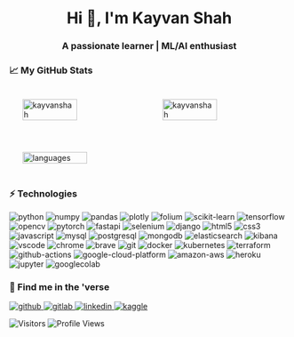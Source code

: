 <h1 align="center">Hi 👋, I'm Kayvan Shah</h1>
<h3 align="center">A passionate learner | ML/AI enthusiast</h3>

### 📈 My GitHub Stats
<div style="display: flex; align: center;">
     <img align="center" width="48%"
          style="margin: 20px; padding: 0 4px;"
          src="https://github-readme-streak-stats.herokuapp.com/?user=KayvanShah1&count_private=true&show_icons=true&theme=tokyonight&hide_border=true" 
          alt="kayvanshah" />
     <img align="center" width="48%"
          style="margin: 20px; padding: 0 4px;"
          src="https://github-readme-stats.vercel.app/api?username=KayvanShah1&show_icons=true&locale=en&count_private=true&show_icons=true&theme=tokyonight&hide_border=true"
          alt="kayvanshah" />
</div>

<br/>
<div style="display: flex; align: center;">
     <img align="center" width="48%"
          style="margin: 20px; padding: 0 4px;"
          src="https://github-readme-stats.vercel.app/api/top-langs/?username=KayvanShah1&show_icons=true&theme=tokyonight&hide_border=true&layout=compact" 
          alt="languages" />
</div>

<!-- TECHNOLOGIES -->
### :zap: Technologies

<p>
     <img alt="python" src="https://img.shields.io/badge/Python-black?logo=python&amp;style=plastic" />   
     <img alt="numpy" src="https://img.shields.io/badge/NumPy-black?logo=numpy&amp;style=plastic" /> 
     <img alt="pandas" src="https://img.shields.io/badge/Pandas-black?logo=pandas&amp;style=plastic" />
     <img alt="plotly" src="https://img.shields.io/badge/Plotly-black?logo=plotly&amp;style=plastic" />
     <img alt="folium" src="https://img.shields.io/badge/Folium-black?logo=folium&amp;style=plastic" />
     <img alt="scikit-learn" src="https://img.shields.io/badge/Scikit%20Learn-black?logo=scikit-learn&amp;style=plastic" /> 
     <img alt="tensorflow" src="https://img.shields.io/badge/Tensorflow-black?logo=tensorflow&amp;style=plastic" />
     <img alt="opencv" src="https://img.shields.io/badge/OpenCV-black?logo=opencv&amp;style=plastic" />
     <img alt="pytorch" src="https://img.shields.io/badge/Pytorch-black?logo=pytorch&amp;style=plastic" /> 
     <img alt="fastapi" src="https://img.shields.io/badge/FastAPI-black?logo=fastapi&amp;style=plastic" />
     <img alt="selenium" src="https://img.shields.io/badge/Selenium-black?logo=selenium&amp;style=plastic" /> 
     <img alt="django" src="https://img.shields.io/badge/Django-black?logo=django&amp;style=plastic" /> 
     <img alt="html5" src="https://img.shields.io/badge/HTML5-black?logo=html5&amp;style=plastic" />
     <img alt="css3" src="https://img.shields.io/badge/CSS3-black?logo=css3&amp;style=plastic" />
     <img alt="javascript" src="https://img.shields.io/badge/JavaScript-black?logo=javascript&amp;style=plastic" />
     <img alt="mysql" src="https://img.shields.io/badge/MySQL-black?logo=mysql&amp;style=plastic" />
     <img alt="postgresql" src="https://img.shields.io/badge/PostgreSQL-black?logo=postgresql&amp;style=plastic" />
     <img alt="mongodb" src="https://img.shields.io/badge/MongoDB-black?logo=mongodb&amp;style=plastic" />
     <img alt="elasticsearch" src="https://img.shields.io/badge/Elasticsearch-black?logo=elasticsearch&amp;style=plastic" />
     <img alt="kibana" src="https://img.shields.io/badge/Kibana-black?logo=kibana&amp;style=plastic" />
     <img alt="vscode" src="https://img.shields.io/badge/VSCode-black?logo=visual-studio-code&amp;style=plastic" /> 
     <img alt="chrome" src="https://img.shields.io/badge/Google%20Chrome-black?logo=google-chrome&amp;style=plastic" /> 
     <img alt="brave" src="https://img.shields.io/badge/Brave-black?logo=brave&amp;style=plastic" /> 
     <img alt="git" src="https://img.shields.io/badge/Git-black?logo=git&amp;style=plastic" /> 
     <img alt="docker" src="https://img.shields.io/badge/Docker-black?logo=docker&amp;style=plastic" /> 
     <img alt="kubernetes" src="https://img.shields.io/badge/Kubernetes-black?logo=kubernetes&amp;style=plastic" />
     <img alt="terraform" src="https://img.shields.io/badge/Terraform-black?logo=terraform&amp;style=plastic" />
     <img alt="github-actions" src="https://img.shields.io/badge/Github%20Actions-black?logo=github-actions&amp;style=plastic" /> 
     <img alt="google-cloud-platform" src="https://img.shields.io/badge/GCP-black?logo=google-cloud&amp;style=plastic" /> 
     <img alt="amazon-aws" src="https://img.shields.io/badge/AWS-black?logo=amazon-aws&amp;style=plastic" /> 
     <img alt="heroku" src="https://img.shields.io/badge/Heroku-black?logo=heroku&amp;style=plastic" /> 
     <img alt="jupyter" src="https://img.shields.io/badge/Jupyter Notebook-black?logo=jupyter&amp;style=plastic" />
     <img alt="googlecolab" src="https://img.shields.io/badge/Google Colab-black?logo=googlecolab&amp;style=plastic" />
</p>

<!-- 
### Kaggle Profile
![competition_light](https://road-to-kaggle-grandmaster.vercel.app/api/badges/kayvanshah/competition/light)
![dataset](https://road-to-kaggle-grandmaster.vercel.app/api/badges/kayvanshah/dataset/light)
![notebook](https://road-to-kaggle-grandmaster.vercel.app/api/badges/kayvanshah/notebook/light)
![discussion](https://road-to-kaggle-grandmaster.vercel.app/api/badges/kayvanshah/discussion/light) -->
     
### :milky_way: Find me in the 'verse
<p>
     <a href="https://github.com/KayvanShah1" target="_blank">
          <img alt="github" src="https://img.shields.io/badge/GitHub-100000?style=for-the-badge&logo=github&logoColor=white" />
     </a>
     <a href="https://gitlab.com/kayvanshah1" target="_blank">
          <img alt="gitlab" src="https://img.shields.io/badge/GitLab-330F63?style=for-the-badge&logo=gitlab&logoColor=white" />
     </a>
     <a href="https://www.linkedin.com/in/kayvanshah999/" target="_blank">
          <img alt="linkedin" src="https://img.shields.io/badge/LinkedIn-0077B5?style=for-the-badge&logo=linkedin&logoColor=white" />
     </a>
     <a href="https://www.kaggle.com/kayvanshah" target="_blank">
        <img alt="kaggle" src="https://img.shields.io/badge/Kaggle-20BEFF?style=for-the-badge&logo=Kaggle&logoColor=whitee" />
     </a>
</p>

<!-- GitHub profile viewers and visitors -->
<p>
<img alt="Visitors" src="https://visitor-badge.laobi.icu/badge?page_id=KayvanShah1&color=blue"/>
<img alt="Profile Views" src="https://komarev.com/ghpvc/?username=KayvanShah1"/>
</p>
